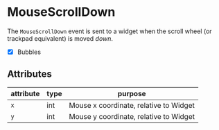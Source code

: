 # MouseScrollDown

The `MouseScrollDown` event is sent to a widget when the scroll wheel (or trackpad equivalent) is moved _down_.

- [x] Bubbles

## Attributes

| attribute | type | purpose                                |
| --------- | ---- | -------------------------------------- |
| `x`       | int  | Mouse x coordinate, relative to Widget |
| `y`       | int  | Mouse y coordinate, relative to Widget |
